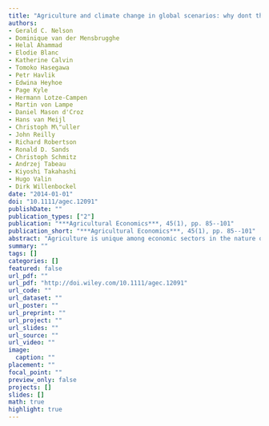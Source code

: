 ```yaml
---
title: "Agriculture and climate change in global scenarios: why dont the models agree"
authors: 
- Gerald C. Nelson
- Dominique van der Mensbrugghe
- Helal Ahammad
- Elodie Blanc
- Katherine Calvin
- Tomoko Hasegawa
- Petr Havlik
- Edwina Heyhoe
- Page Kyle
- Hermann Lotze-Campen
- Martin von Lampe
- Daniel Mason d'Croz
- Hans van Meijl
- Christoph M\"uller
- John Reilly
- Richard Robertson
- Ronald D. Sands
- Christoph Schmitz
- Andrzej Tabeau
- Kiyoshi Takahashi
- Hugo Valin
- Dirk Willenbockel
date: "2014-01-01"
doi: "10.1111/agec.12091"
publishDate: ""
publication_types: ["2"]
publication: "***Agricultural Economics***, 45(1), pp. 85--101"
publication_short: "***Agricultural Economics***, 45(1), pp. 85--101"
abstract: "Agriculture is unique among economic sectors in the nature of impacts from climate change. The production activity that transforms inputs into agricultural outputs involves direct use of weather inputs (temperature, solar radiation available to the plant, and precipitation). Previous studies of the impacts of climate change on agriculture have reported substantial differences in outcomes such as prices, production, and trade arising from differences in model inputs and model specification. This article presents climate change results and underlying determinants from a model comparison exercise with 10 of the leading global economic models that include significant representation of agriculture. By harmonizing key drivers that include climate change effects, differences in model outcomes were reduced. The particular choice of climate change drivers for this comparison activity results in large and negative productivity effects. All models respond with higher prices. Producer behavior differs by model with some emphasizing area response and others yield response. Demand response is least important. The differences reflect both differences in model specification and perspectives on the future. The results from this study highlight the need to more fully compare the deep model parameters, to generate a call for a combination of econometric and validation studies to narrow the degree of uncertainty and variability in these parameters and to move to Monte Carlo type simulations to better map the contours of economic uncertainty"
summary: ""
tags: []
categories: []
featured: false
url_pdf: ""
url_pdf: "http://doi.wiley.com/10.1111/agec.12091"
url_code: ""
url_dataset: ""
url_poster: ""
url_preprint: ""
url_project: ""
url_slides: ""
url_source: ""
url_video: ""
image: 
  caption: ""
placement: ""
focal_point: ""
preview_only: false
projects: []
slides: []
math: true
highlight: true
---
```

